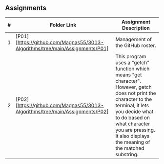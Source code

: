 ##  Assignments

|   #   | Folder Link | Assignment Description |
| :---: | ----------- | ---------------------- |
|   1   | [P01][https://github.com/Magnas55/3013-Algorithms/tree/main/Assignments/P01]         | Management of the GitHub roster.           |
|   2   | [P02][https://github.com/Magnas55/3013-Algorithms/tree/main/Assignments/P02]         | This program uses a "getch" function which means "get character". However, getch does not print the character to the terminal, it lets you decide what to do based on what character you are pressing. It also displays the meaning of the matched substring.           |
